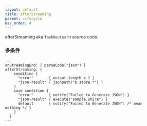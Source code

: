 ```yaml
---
layout: default
title: afterStreaming
parent: Lifecycle
nav_order: 4
---
```


afterStreaming aka `TaskRoutes` in source code.

### 多条件

```shire
---
onStreamingEnd: { parseCode("json") }
afterStreaming: {
    condition {
      "error"       { output.length < 1 }
      "json-result" { jsonpath("$.store.*") }
    }
    case condition {
      "error"       { notify("Failed to Generate JSON") }
      "json-result" { execute("sample.shire") }
      default       { notify("Failed to Generate JSON") /* mean nothing */ }
    }
  }
---
```

